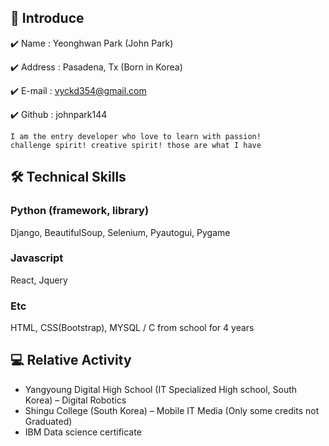 ## 👋 Introduce 
✔️ Name : Yeonghwan Park (John Park)

✔️ Address : Pasadena, Tx (Born in Korea)

✔️ E-mail : vyckd354@gmail.com

✔️ Github : johnpark144

``` 
I am the entry developer who love to learn with passion!
challenge spirit! creative spirit! those are what I have

```
## 🛠 Technical Skills
### Python (framework, library)
Django, BeautifulSoup, Selenium, Pyautogui, Pygame

### Javascript
React, Jquery

### Etc
HTML, CSS(Bootstrap), MYSQL / C from school for 4 years

## 💻 Relative Activity
* Yangyoung Digital High School  (IT Specialized High school, South Korea) – Digital Robotics
* Shingu College (South Korea) – Mobile IT Media (Only some credits not Graduated)
* IBM Data science certificate
